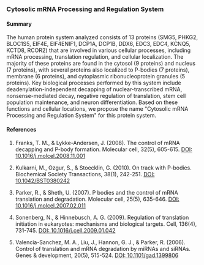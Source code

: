 ### Cytosolic mRNA Processing and Regulation System

#### Summary

The human protein system analyzed consists of 13 proteins (SMG5, PHKG2, BLOC1S5, EIF4E, EIF4ENIF1, DCP1A, DCP1B, DDX6, EDC3, EDC4, KCNQ5, KCTD8, RCOR2) that are involved in various cellular processes, including mRNA processing, translation regulation, and cellular localization. The majority of these proteins are found in the cytosol (9 proteins) and nucleus (7 proteins), with several proteins also localized to P-bodies (7 proteins), membrane (6 proteins), and cytoplasmic ribonucleoprotein granules (5 proteins). Key biological processes performed by this system include deadenylation-independent decapping of nuclear-transcribed mRNA, nonsense-mediated decay, negative regulation of translation, stem cell population maintenance, and neuron differentiation. Based on these functions and cellular locations, we propose the name "Cytosolic mRNA Processing and Regulation System" for this protein system.

#### References

1. Franks, T. M., & Lykke-Andersen, J. (2008). The control of mRNA decapping and P-body formation. Molecular cell, 32(5), 605-615. [DOI: 10.1016/j.molcel.2008.11.001](https://doi.org/10.1016/j.molcel.2008.11.001)

2. Kulkarni, M., Ozgur, S., & Stoecklin, G. (2010). On track with P-bodies. Biochemical Society Transactions, 38(1), 242-251. [DOI: 10.1042/BST0380242](https://doi.org/10.1042/BST0380242)

3. Parker, R., & Sheth, U. (2007). P bodies and the control of mRNA translation and degradation. Molecular cell, 25(5), 635-646. [DOI: 10.1016/j.molcel.2007.02.011](https://doi.org/10.1016/j.molcel.2007.02.011)

4. Sonenberg, N., & Hinnebusch, A. G. (2009). Regulation of translation initiation in eukaryotes: mechanisms and biological targets. Cell, 136(4), 731-745. [DOI: 10.1016/j.cell.2009.01.042](https://doi.org/10.1016/j.cell.2009.01.042)

5. Valencia-Sanchez, M. A., Liu, J., Hannon, G. J., & Parker, R. (2006). Control of translation and mRNA degradation by miRNAs and siRNAs. Genes & development, 20(5), 515-524. [DOI: 10.1101/gad.1399806](https://doi.org/10.1101/gad.1399806)